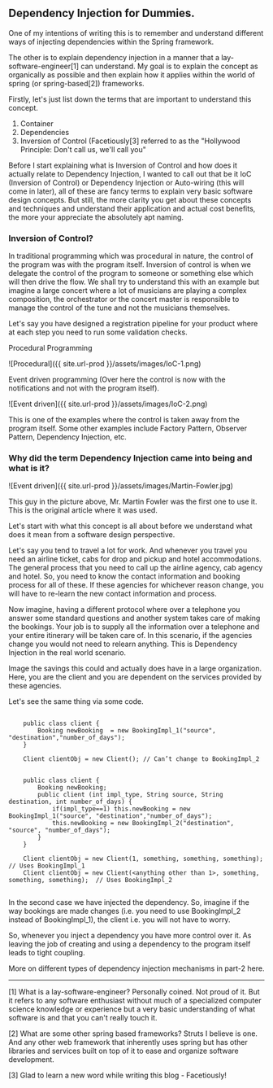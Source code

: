 ## Dependency Injection for Dummies.

One of my intentions of writing this is to remember and understand different ways of injecting dependencies within the Spring framework.

The other is to explain dependency injection in a manner that a lay-software-engineer[1] can understand. My goal is to explain the concept as organically as possible and then explain how it applies within the world of spring (or spring-based[2]) frameworks. 

Firstly, let's just list down the terms that are important to understand this concept. 
1. Container 
2. Dependencies 
3. Inversion of Control (Facetiously[3] referred to as the "Hollywood Principle: Don't call us, we'll call you"

Before I start explaining what is Inversion of Control and how does it actually relate to Dependency Injection, I wanted to call out that be it IoC (Inversion of Control) or Dependency Injection or Auto-wiring (this will come in later), all of these are fancy terms to explain very basic software design concepts. But still, the more clarity you get about these concepts and techniques and understand their application and actual cost benefits, the more your appreciate the absolutely apt naming.

### Inversion of Control?
In traditional programming which was procedural in nature, the control of the program was with the program itself. Inversion of control is when we delegate the control of the program to someone or something else which will then drive the flow. We shall try to understand this with an example but imagine a large concert where a lot of musicians are playing a complex composition, the orchestrator or the concert master is responsible to manage the control of the tune and not the musicians themselves.

Let's say you have designed a registration pipeline for your product where at each step you need to run some validation checks.

Procedural Programming
	
![Procedural]({{ site.url-prod }}/assets/images/IoC-1.png)

Event driven programming  (Over here the control is now with the notifications and not with the program itself).
	
![Event driven]({{ site.url-prod }}/assets/images/IoC-2.png)
	
This is one of the examples where the control is taken away from the program itself. Some other examples include Factory Pattern, Observer Pattern, Dependency Injection, etc.

### Why did the term Dependency Injection came into being and what is it?

![Event driven]({{ site.url-prod }}/assets/images/Martin-Fowler.jpg)

This guy in the picture above, Mr. Martin Fowler was the first one to use it. This is the original article where it was used.

Let's start with what this concept is all about before we understand what does it mean from a software design perspective.

Let's say you tend to travel a lot for work. And whenever you travel you need an airline ticket, cabs for drop and pickup and hotel accommodations. The general process that you need to call up the airline agency, cab agency and hotel. So, you need to know the contact information and booking process for all of these. If these agencies for whichever reason change, you will have to re-learn the new contact information and process.

Now imagine, having a different protocol where over a telephone you answer some standard questions and another system takes care of making the bookings. Your job is to supply all the information over a telephone and your entire itinerary will be taken care of. In this scenario, if the agencies change you would not need to relearn anything. This is Dependency Injection in the real world scenario.

Image the savings this could and actually does have in a large organization. Here, you are the client and you are dependent on the services provided by these agencies.

Let's see the same thing via some code.

~~~~

	public class client { 
		Booking newBooking  = new BookingImpl_1("source", "destination","number_of_days");
	}  

	Client clientObj = new Client(); // Can’t change to BookingImpl_2

~~~~
	
~~~~

	public class client {
		Booking newBooking;
		public client (int impl_type, String source, String destination, int number_of_days) {
			if(impl_type==1) this.newBooking = new BookingImpl_1("source", "destination","number_of_days");
			this.newBooking = new BookingImpl_2("destination", "source", "number_of_days");
		}
	}
	
	Client clientObj = new Client(1, something, something, something);  // Uses BookingImpl_1
	Client clientObj = new Client(<anything other than 1>, something, something, something);  // Uses BookingImpl_2
	
~~~~

In the second case we have injected the dependency. So, imagine if the way bookings are made changes (i.e. you need to use BookingImpl_2 instead of BookingImpl_1), the client i.e. you will not have to worry. 

So, whenever you inject a dependency you have more control over it. As leaving the job of creating and using a dependency to the program itself leads to tight coupling.

More on different types of dependency injection mechanisms in part-2 here.

***

[1] What is a lay-software-engineer? Personally coined. Not proud of it. But it refers to any software enthusiast without much of a specialized computer science knowledge or experience but a very basic understanding of what software is and that you can't really touch it. 

[2] What are some other spring based frameworks? Struts I believe is one. And any other web framework that inherently uses spring but has other libraries and services built on top of it to ease and organize software development.

[3] Glad to learn a new word while writing this blog - Facetiously!
